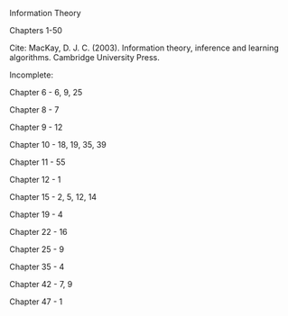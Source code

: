 Information Theory

Chapters 1-50

Cite: MacKay, D. J. C. (2003). Information theory, inference and learning algorithms. Cambridge University Press.

Incomplete:

 Chapter 6 - 6, 9, 25

 Chapter 8 - 7

 Chapter 9 - 12

 Chapter 10 - 18, 19, 35, 39

 Chapter 11 - 55

 Chapter 12 - 1

 Chapter 15 - 2, 5, 12, 14

 Chapter 19 - 4

 Chapter 22 - 16

 Chapter 25 - 9

 Chapter 35 - 4

 Chapter 42 - 7, 9

 Chapter 47 - 1
